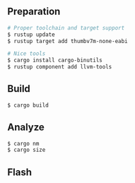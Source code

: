 ## Preparation

```sh
# Proper toolchain and target support
$ rustup update
$ rustup target add thumbv7m-none-eabi

# Nice tools
$ cargo install cargo-binutils
$ rustup component add llvm-tools
```

## Build

```sh
$ cargo build
```

## Analyze

```sh
$ cargo nm
$ cargo size
```

## Flash


